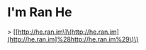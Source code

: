 # I'm Ran He

&gt; \[[http://he.ran.im\]\(http://he.ran.im](http://he.ran.im]%28http://he.ran.im%29\)\)

